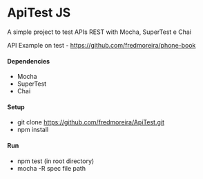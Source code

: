 ApiTest JS
=======

A simple project to test APIs REST with Mocha, SuperTest e Chai

API Example on test - https://github.com/fredmoreira/phone-book

#### Dependencies

* Mocha
* SuperTest
* Chai

#### Setup
* git clone https://github.com/fredmoreira/ApiTest.git
* npm install

#### Run

* npm test (in root directory)
* mocha -R spec file path
